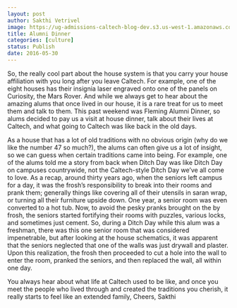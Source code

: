 ```yaml
---
layout: post
author: Sakthi Vetrivel
image: https://ug-admissions-caltech-blog-dev.s3.us-west-1.amazonaws.com/old_pictures/6a01b7c80685b6970b01bb090aae45970d-pi.jpg
title: Alumni Dinner 
categories: [culture]
status: Publish
date: 2016-05-30
---
```



So, the really cool part about the house system is that you carry your house affiliation with you long after you leave Caltech. For example, one of the eight houses has their insignia laser engraved onto one of the panels on Curiosity, the Mars Rover. And while we always get to hear about the amazing alums that once lived in our house, it is a rare treat for us to meet them and talk to them. This past weekend was Fleming Alumni Dinner, so alums decided to pay us a visit at house dinner, talk about their lives at Caltech, and what going to Caltech was like back in the old days.

 As a house that has a lot of old traditions with no obvious origin (why do we like the number 47 so much?), the alums can often give us a lot of insight, so we can guess when certain traditions came into being. For example, one of the alums told me a story from back when Ditch Day was like Ditch Day on campuses countrywide, not the Caltech-style Ditch Day we’ve all come to love. As a recap, around thirty years ago, when the seniors left campus for a day, it was the frosh’s responsibility to break into their rooms and prank them; generally things like covering all of their utensils in saran wrap, or turning all their furniture upside down. One year, a senior room was even converted to a hot tub. Now, to avoid the pesky pranks brought on the by frosh, the seniors started fortifying their rooms with puzzles, various locks, and sometimes just cement. So, during a Ditch Day while this alum was a freshman, there was this one senior room that was considered impenetrable, but after looking at the house schematics, it was apparent that the seniors neglected that one of the walls was just drywall and plaster. Upon this realization, the frosh then proceeded to cut a hole into the wall to enter the room, pranked the seniors, and then replaced the wall, all within one day.

 You always hear about what life at Caltech used to be like, and once you meet the people who lived through and created the traditions you cherish, it really starts to feel like an extended family,
Cheers,
Sakthi
